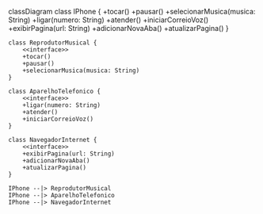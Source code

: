 classDiagram
    class IPhone {
        +tocar()
        +pausar()
        +selecionarMusica(musica: String)
        +ligar(numero: String)
        +atender()
        +iniciarCorreioVoz()
        +exibirPagina(url: String)
        +adicionarNovaAba()
        +atualizarPagina()
    }

    class ReprodutorMusical {
        <<interface>>
        +tocar()
        +pausar()
        +selecionarMusica(musica: String)
    }

    class AparelhoTelefonico {
        <<interface>>
        +ligar(numero: String)
        +atender()
        +iniciarCorreioVoz()
    }

    class NavegadorInternet {
        <<interface>>
        +exibirPagina(url: String)
        +adicionarNovaAba()
        +atualizarPagina()
    }

    IPhone --|> ReprodutorMusical
    IPhone --|> AparelhoTelefonico
    IPhone --|> NavegadorInternet
